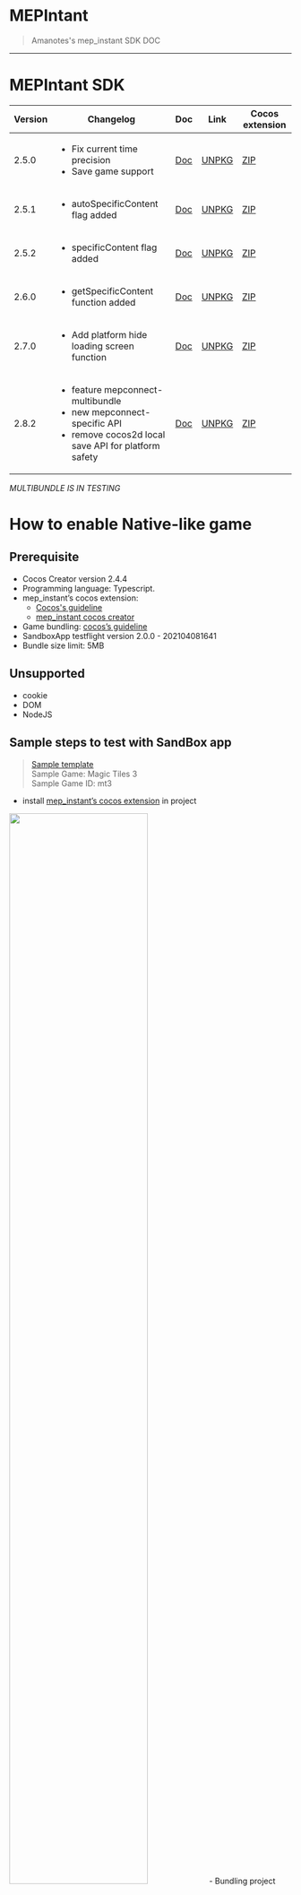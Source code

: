 # MEPIntant
> Amanotes's mep_instant SDK DOC

---------------------------------------------------------

# MEPIntant SDK

| Version | Changelog | Doc | Link | Cocos extension |
| ----------- | ----------- | ----------- | ----------- | ----------- | 
| 2.5.0 | <ul><li>Fix current time precision </li><li>Save game support</li></ul> | [Doc](docs_2_5_0/DOCS.md) | [UNPKG](https://unpkg.com/@mep.tech/instant@2.5.0/dist/mepinstant.umd.production.min.js) | [ZIP](https://d1wkdokb986dq4.cloudfront.net/mep-instant-sdk/cocos_extension/mep_instant_2.3.0-alpha8.zip)
| 2.5.1 | <ul><li>autoSpecificContent flag added </li> | [Doc](docs_2_5_1/DOCS.md) | [UNPKG](https://unpkg.com/@mep.tech/instant@2.5.1/dist/mepinstant.umd.production.min.js) | [ZIP](https://d1wkdokb986dq4.cloudfront.net/mep-instant-sdk/cocos_extension/mep_instant_2.3.0-alpha8.zip)
| 2.5.2 | <ul><li> specificContent flag added </li> | [Doc](docs_2_5_2/DOCS.md) | [UNPKG](https://unpkg.com/@mep.tech/instant@2.5.2/dist/mepinstant.umd.production.min.js) | [ZIP](https://d1wkdokb986dq4.cloudfront.net/mep-instant-sdk/cocos_extension/mep_instant_2.3.0-alpha8.zip)
| 2.6.0 | <ul><li> getSpecificContent function added </li> | [Doc](docs_2_6_0/DOCS.md) | [UNPKG](https://unpkg.com/@mep.tech/instant@2.6.0/dist/mepinstant.umd.production.min.js) | [ZIP](https://d1wkdokb986dq4.cloudfront.net/mep-instant-sdk/cocos_extension/mep_instant_2.6.0.zip)
| 2.7.0 | <ul><li> Add platform hide loading screen function </li> | [Doc](docs_2_7_0/DOCS.md) | [UNPKG](https://unpkg.com/@mep.tech/instant@2.7.0/dist/mepinstant.umd.production.min.js) | [ZIP](https://d1wkdokb986dq4.cloudfront.net/mep-instant-sdk/cocos_extension/mep_instant_2.7.0.zip)
| 2.8.2 | <ul><li> feature mepconnect-multibundle </li><li> new mepconnect-specific API </li><li> remove cocos2d local save API for platform safety </li></ul> | [Doc](docs_2_8_2/DOCS.md) | [UNPKG](https://unpkg.com/@mep.tech/instant@2.8.2/dist/mepinstant.umd.production.min.js) | [ZIP](https://d1wkdokb986dq4.cloudfront.net/mep-instant-sdk/cocos_extension/mep_instant_2.8.2.zip)

*MULTIBUNDLE IS IN TESTING*

# How to enable Native-like game

## Prerequisite
- Cocos Creator version 2.4.4
- Programming language: Typescript.
- mep_instant’s cocos extension: 
  - [Cocos's guideline](https://docs.cocos.com/creator/manual/en/extension/install-and-share.html#project-packages)
  - [mep_instant cocos creator](#mepintant-sdk)
- Game bundling: [cocos’s guideline](https://docs.cocos.com/creator/manual/en/scripting/asset-bundle.html)
- SandboxApp testflight version 2.0.0 - 202104081641
- Bundle size limit: 5MB

## Unsupported
- cookie
- DOM
- NodeJS 

## Sample steps to test with SandBox app
> [Sample template](./resources/mep-instant-samplegame-native.zip) <br>
> Sample Game: Magic Tiles 3 <br>
> Sample Game ID: mt3

- install [mep_instant’s cocos extension](#prerequisite) in project <br>
<img src="./resources/install_extension.png" width=70% height=70% >
- Bundling project
<img src="./resources/bundling_project.png" width=70% height=70% >
- Export bundle <br>
<img src="./resources/export_project.png" width=70% height=70% >
- <b>Testing: </b>
  1. rename
  - Native games: the game bundle should be renamed to "url" <br>
  - H5 games: the exported folder should be renamed to "url" <br>
  2. Zip "url" folder
  3. Host "url.zip" file on CDN and start testing with iOS Sandbox on testflight
  - Note: Game will no longer be tested on GameOfSongs QC environment but a different Sandbox app. please contact MEPTeam if you dont have access to the tool.
<img src="./resources/zip_for_test.png" width=70% height=70% >
<img src="./resources/rename.png" width=70% height=70% >
- [Debug with google chrome devtools](https://docs.cocos.com/creator/manual/en/publish/debug-jsb.html)
  - NOTE: only works on google Chrome devtools.
  - NOTE: In case of JS exception, devtools will failed to connect as well. 
  
## Samples
### Read and filter note

```javascript
const difficultyToOctave = {
  "SupperEasy": 4,
  "Easy": 5,
  "Medium": 6,
  "Hard": 7,
  "Expert": 9
}
function midiToNoteName(midi) {
  let notes = ["C", "C#", "D", "D#", "E", "F",
    "F#", "G", "G#", "A", "A#", "B"];
  let noteIdx = midi % 12;
  let output = {
    line: noteIdx + 1,
    noteName: notes[noteIdx],
    octave: ((midi - noteIdx) / 12) - 1
  }
  return output
}
MEPInstant.initializeAsync().then(() => {
  let binURL = 'https://music.amanotes.net/media/c01a912b-46cc-4354-9e38-ffe63d9dd503/97360c7d-979b-4c60-92d1-787cf6c6d82e.bin'
  //'https://music.amanotes.net/media/ef661fc1-395a-46c9-b87d-901add67d4ea/6dcc59f4-feb1-465f-8154-f464f90b935b.bin'
  MEPInstant.getNotesAsync(binURL)
    .then(levelData => {
      console.log(levelData)
      const notes = levelData.fullNotes;
      let notesFiltered = notes.filter(note => midiToNoteName(note.midi).octave == difficultyToOctave["Medium"])
      console.log(notesFiltered.length)
      console.log(JSON.stringify(notesFiltered))
    })
})
```

### How to load specific content

 ```javascript
interface SpecificContent {
  contentUrl: string, //url file 
  header: string,     //csv_url, sfx_count, zip_url
  fileType: string    //CSV,SFX,ZIP
}
MEPInstant.initializeAsync().then(() => {
  MEPInstant.startGameAsync().then(gameData => {
    console.log(JSON.stringify(gameData.specificContent)); //array specific content 
    
    //TODO process auto specific content
    for (let j = 0; j < gameData.specificContent.length; j++) {
      if (gameData.specificContent[j].fileType === "CSV") {
        let contentURl = gameData.specificContent[j].contentUrl;
        //TODO process file CSV reference from docs:
        cc.assetManager.loadRemote(contentURL, (err, data: any) => {
          if (data) {
              var csvContentString = data._$nativeAsset;
              //CSV parsing
              console.log("Done generating csv content file")
          } else {
              console.log(`Failed parse data from csv. More details: ${err}`)
          }
        });
      }
    }
  })
})
```

### How to load bundle
Please refer to this [file](./resources/MEPCONNECT_MULTIBUNDLE.pdf) on how to configurate Multi-bundle
<img src="./resources/load_bundle.jpg"> </img>
 ```javascript
let bundleName = 'magictileExtends'
cc.assetManager.loadBundle(bundleName, (err:Error, bundle: cc.AssetManager.Bundle) => { 
  
  //TODO process error
  if(err) {
    console.error(err.stack)
    return;
  }

  // load the prefab (${project}/assets/mt3extend/prefabList/star) from prefabList folder
  bundle.load('prefabList/star', cc.Prefab, (err:Error, prefab) => {
    //TODO process error
    if(err) {
      console.error(err.stack)
      return;
    }

    //TODO process prefab 
    let node = cc.instantiate(prefab);
  });
}
```

# ZIP Loader
| Version | Changelog | Link |
| ----------- | ----------- | ----------- |
| 0.10.3 | --- | [UMD](https://d1wkdokb986dq4.cloudfront.net/mep-instant-sdk/addon/unzipper-0.10.3.umd.min.js)/[EMBED](https://d1wkdokb986dq4.cloudfront.net/mep-instant-sdk/addon/unzipper-0.10.3.assign.min.js)
- EMBED: Use EMBED js package as a game source file (deselect cocos setting "Import As Plugin")
- UMD: use [loadScript](https://docs.cocos.com/creator/api/en/classes/AssetManager.html#loadscript) to load JS package

### --------- NOTE: THIS PACKAGE IS STILL IN PREVIEW ---------
This package based on [JSZip](https://github.com/Stuk/jszip) with modifcations to let developers to load cocos resource from zip file.
So, please check JSZip document on how to load and parse zip content.
But below is sample on how to load MP3 file from sfx zip package.

 ```javascript
loadZip()
{
    const request = new XMLHttpRequest()
    request.open("GET", 'https://mepofficial.s3.amazonaws.com/game_sfx_test/sfx.zip', true)
    request.responseType = "arraybuffer";
    request.onload = ()=>{
        if ( request.status === 200 || request.status === 0 ) {
            Unzipper.loadAsync(request.response).then(this.onLoadZipSFX.bind(this));
        }
    }
    request.send();
}

onLoadZipSFX(zip)
{
    var f = zip.file("sfx/1.mp3")
    f.asyncAudioClip()
    .then(audioClip => {
        this.getComponent(cc.AudioSource).clip = audioClip;
    })
}
```


